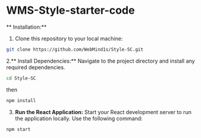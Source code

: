 # WMS-Style-starter-code

** Installation:**
1. Clone this repository to your local machine:
```bash
git clone https://github.com/WebMind1s/Style-SC.git
```
2.** Install Dependencies:**
 Navigate to the project directory and install any required dependencies.
```bash
cd Style-SC
```
then
```bash
npm install
```
3. **Run the React Application:**
 Start your React development server to run the application locally. Use the following command:
```bash
npm start
```
